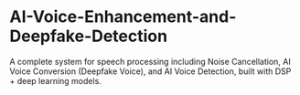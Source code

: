 # AI-Voice-Enhancement-and-Deepfake-Detection
A complete system for speech processing including Noise Cancellation, AI Voice Conversion (Deepfake Voice), and AI Voice Detection, built with DSP + deep learning models.
